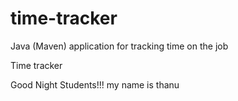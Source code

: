 # time-tracker
Java (Maven) application for tracking time on the job

Time tracker

Good Night Students!!! my name is thanu
